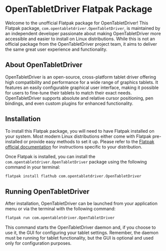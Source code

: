 # OpenTabletDriver Flatpak Package

Welcome to the unofficial Flatpak package for OpenTabletDriver! This Flatpak package, `com.opentabletdriver.OpenTabletDriver`, is maintained by an independent developer passionate about making OpenTabletDriver more accessible and easier to install on Linux distributions. While this is not an official package from the OpenTabletDriver project team, it aims to deliver the same great user experience and functionality.

## About OpenTabletDriver

OpenTabletDriver is an open-source, cross-platform tablet driver offering high compatibility and performance for a wide range of graphics tablets. It features an easily configurable graphical user interface, making it possible for users to fine-tune their tablets to match their exact needs. OpenTabletDriver supports absolute and relative cursor positioning, pen bindings, and even custom plugins for enhanced functionality.

## Installation

To install this Flatpak package, you will need to have Flatpak installed on your system. Most modern Linux distributions either come with Flatpak pre-installed or provide easy methods to set it up. Please refer to the [Flatpak official documentation](https://flatpak.org/setup/) for instructions specific to your distribution.

Once Flatpak is installed, you can install the `com.opentabletdriver.OpenTabletDriver` package using the following command in your terminal:

```bash
flatpak install flathub com.opentabletdriver.OpenTabletDriver
```

## Running OpenTabletDriver

After installation, OpenTabletDriver can be launched from your application menu or via the terminal with the following command:

```bash
flatpak run com.opentabletdriver.OpenTabletDriver
```

This command starts the OpenTabletDriver daemon and, if you choose to use it, the GUI for configuring your tablet settings. Remember, the daemon must be running for tablet functionality, but the GUI is optional and used only for configuration purposes.
